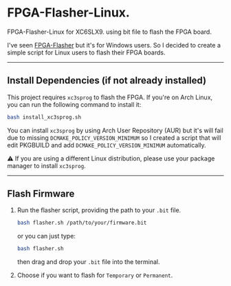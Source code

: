 # FPGA-Flasher-Linux.

FPGA-Flasher-Linux for XC6SLX9. using bit file to flash the FPGA board.

I've seen [FPGA-Flasher](https://github.com/thanatath/FPGA-Flasher) but it's for Windows users. So I decided to create a simple script for Linux users to flash their FPGA boards.

---

## Install Dependencies (if not already installed)

This project requires `xc3sprog` to flash the FPGA.
If you're on Arch Linux, you can run the following command to install it:

```bash
bash install_xc3sprog.sh
```

You can install `xc3sprog` by using Arch User Repository (AUR) but it's will fail due to missing `DCMAKE_POLICY_VERSION_MINIMUM` so I created a script that will edit PKGBUILD and add `DCMAKE_POLICY_VERSION_MINIMUM` automatically.

⚠️ If you are using a different Linux distribution, please use your package manager to install `xc3sprog`.

---

## Flash Firmware

1. Run the flasher script, providing the path to your `.bit` file.

     ```bash
     bash flasher.sh /path/to/your/firmware.bit
     ```

     or you can just type:

     ```bash
     bash flasher.sh
     ```

     then drag and drop your `.bit` file into the terminal.

2. Choose if you want to flash for `Temporary` or `Permanent`.
